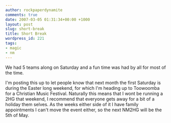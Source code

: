 ```yaml
---
author: rockpaperdynamite
comments: true
date: 2007-03-05 01:31:34+00:00 +1000
layout: post
slug: short-break
title: Short Break
wordpress_id: 221
tags:
- magic
- nm
---
```


We had 5 teams along on Saturday and a fun time was had by all for most of the time.

I'm posting this up to let people know that next month the first Saturday is during the Easter long weekend, for which I'm heading up to Toowoomba for a Christian Music Festival. Naturally this means that I wont be running a 2HG that weekend, I recommend that everyone gets away for a bit of a holiday them selves. As the weeks either side of it I have family appointments I can't move the event either, so the next NM2HG will be the 5th of May.
